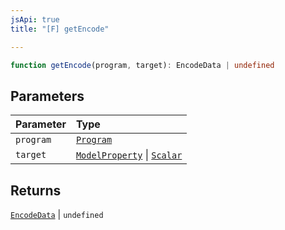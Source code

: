 ```yaml
---
jsApi: true
title: "[F] getEncode"

---
```

```ts
function getEncode(program, target): EncodeData | undefined
```

## Parameters

| Parameter | Type |
| :------ | :------ |
| `program` | [`Program`](../interfaces/Program.md) |
| `target` | [`ModelProperty`](../interfaces/ModelProperty.md) \| [`Scalar`](../interfaces/Scalar.md) |

## Returns

[`EncodeData`](../interfaces/EncodeData.md) \| `undefined`
